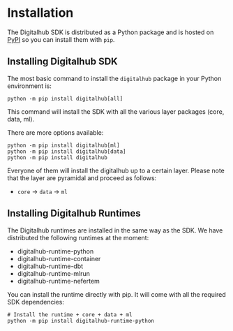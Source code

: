 # Installation

The Digitalhub SDK is distributed as a Python package and is hosted on [PyPI](https://pypi.org/project/digitalhub/) so you can install them with `pip`.

## Installing Digitalhub SDK

The most basic command to install the `digitalhub` package in your Python environment is:

```shell
python -m pip install digitalhub[all]
```

This command will install the SDK with all the various layer packages (core, data, ml).

There are more options available:

```shell
python -m pip install digitalhub[ml]
python -m pip install digitalhub[data]
python -m pip install digitalhub
```

Everyone of them will install the digitalhub up to a certain layer. Please note that the layer are pyramidal and proceed as follows:

- `core` -> `data` -> `ml`

## Installing Digitalhub Runtimes

The Digitalhub runtimes are installed in the same way as the SDK. We have distributed the following runtimes at the moment:

- digitalhub-runtime-python
- digitalhub-runtime-container
- digitalhub-runtime-dbt
- digitalhub-runtime-mlrun
- digitalhub-runtime-nefertem

You can install the runtime directly with pip. It will come with all the required SDK dependencies:

```shell
# Install the runtime + core + data + ml
python -m pip install digitalhub-runtime-python
```
